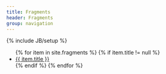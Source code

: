 ```yaml
---
title: Fragments
header: Fragments
group: navigation
---
```

{% include JB/setup %}

<section class="content">
  <ul class="listing">
    {% for item in site.fragments %}
      {% if item.title != null %}
        <li>
          <a href="{{ BASE_PATH }}{{ item.url }}">{{ item.title }}</a>
        </li>
      {% endif %}
    {% endfor %}
  </ul>
</section>
